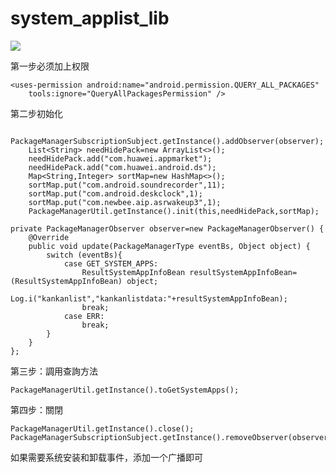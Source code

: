 # system_applist_lib
[![](https://jitpack.io/v/lixiao-nb666/system_applist_lib.svg)](https://jitpack.io/#lixiao-nb666/system_applist_lib)

第一步必须加上权限

    <uses-permission android:name="android.permission.QUERY_ALL_PACKAGES"
        tools:ignore="QueryAllPackagesPermission" />

第二步初始化

        PackageManagerSubscriptionSubject.getInstance().addObserver(observer);
        List<String> needHidePack=new ArrayList<>();
        needHidePack.add("com.huawei.appmarket");
        needHidePack.add("com.huawei.android.ds");
        Map<String,Integer> sortMap=new HashMap<>();
        sortMap.put("com.android.soundrecorder",11);
        sortMap.put("com.android.deskclock",1);
        sortMap.put("com.newbee.aip.asrwakeup3",1);
        PackageManagerUtil.getInstance().init(this,needHidePack,sortMap);

    private PackageManagerObserver observer=new PackageManagerObserver() {
        @Override
        public void update(PackageManagerType eventBs, Object object) {
            switch (eventBs){
                case GET_SYSTEM_APPS:
                    ResultSystemAppInfoBean resultSystemAppInfoBean= (ResultSystemAppInfoBean) object;
                    Log.i("kankanlist","kankanlistdata:"+resultSystemAppInfoBean);
                    break;
                case ERR:
                    break;
            }
        }
    };

第三步：調用查詢方法

    PackageManagerUtil.getInstance().toGetSystemApps();

第四步：關閉    

    PackageManagerUtil.getInstance().close();
    PackageManagerSubscriptionSubject.getInstance().removeObserver(observer);


如果需要系统安装和卸载事件，添加一个广播即可
<receiver
    android:name="com.newbee.system_applist_lib.systemapp.broadcastreceiver.SystemAppReceiver"
    android:enabled="true"
    android:exported="true">
    <intent-filter>
    <action android:name="android.intent.action.PACKAGE_ADDED"></action>
    <action android:name="android.intent.action.PACKAGE_CHANGED"></action>
    <action android:name="android.intent.action.PACKAGE_REMOVED"></action>
    <action android:name="android.intent.action.PACKAGE_REPLACED"></action>
    <action android:name="android.intent.action.PACKAGE_RESTARTED"></action>
    <action android:name="android.intent.action.PACKAGE_INSTALL"></action>
    <data android:scheme="package"></data>
</intent-filter>
</receiver>
 
